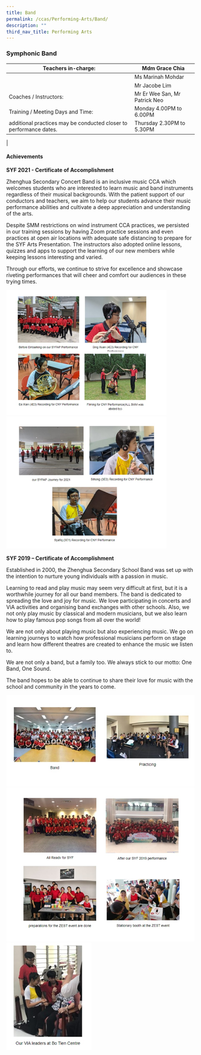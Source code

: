 ```yaml
---
title: Band
permalink: /ccas/Performing-Arts/Band/
description: ""
third_nav_title: Performing Arts
---
```

### Symphonic Band

| Teachers in-charge: | Mdm Grace Chia |
|---|---|
|  | Ms Marinah Mohdar |
|  | Mr Jacobe Lim |
| Coaches / Instructors: | Mr Er Wee San, Mr Patrick Neo |
| Training / Meeting Days and Time: | Monday 4.00PM to 6.00PM |
| additional practices may be conducted closer to performance dates. | Thursday 2.30PM to 5.30PM |
|

#### Achievements

**SYF 2021 - Certificate of Accomplishment**

Zhenghua Secondary Concert Band is an inclusive music CCA which welcomes students who are interested to learn music and band instruments regardless of their musical backgrounds. With the patient support of our conductors and teachers, we aim to help our students advance their music performance abilities and cultivate a deep appreciation and understanding of the arts.

Despite SMM restrictions on wind instrument CCA practices, we persisted in our training sessions by having Zoom practice sessions and even practices at open air locations with adequate safe distancing to prepare for the SYF Arts Presentation. The instructors also adopted online lessons, quizzes and apps to support the learning of our new members while keeping lessons interesting and varied.

Through our efforts, we continue to strive for excellence and showcase riveting performances that will cheer and comfort our audiences in these trying times.

<img src="/images/symphonic%20band%201.jpg" 
     style="width:85%">
<img src="/images/symphonic%20band%202.jpg" 
     style="width:85%">

**SYF 2019 – Certificate of Accomplishment**

Established in 2000, the Zhenghua Secondary School Band was set up with the intention to nurture young individuals with a passion in music.

Learning to read and play music may seem very difficult at first, but it is a worthwhile journey for all our band members. The band is dedicated to spreading the love and joy for music. We love participating in concerts and ViA activities and organising band exchanges with other schools. Also, we not only play music by classical and modern musicians, but we also learn how to play famous pop songs from all over the world!

We are not only about playing music but also experiencing music. We go on learning journeys to watch how professional musicians perform on stage and learn how different theatres are created to enhance the music we listen to.

We are not only a band, but a family too. We always stick to our motto: One Band, One Sound.

The band hopes to be able to continue to share their love for music with the school and community in the years to come.

![](/images/symphonic%20band%203.jpg)
![](/images/symphonic%20band%204.jpg)
<img src="/images/symphonic%20band%205.jpg" 
     style="width:45%">